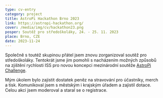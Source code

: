 ```yaml
---
type: cv-entry
category: project
title: AstroPi Hackathon Brno 2023
link: https://astropi-hackathon.org/
cover: /media/img/cv/hackathon23.png
posper: Soutěž pro středoškoláky, 24. - 25. 11. 2023
place: Brno, CZE
date: 2023-11-24
---
```

Společně s toutéž skupinou přátel jsem znovu zorganizoval soutěž pro středoškoláky. Tentokrát jsme jim pomohli s nacházením možných způsobů na zjištění rychlosti ISS pro novou koncepci mezinárodní soutěže [AstroPi Challenge](https://astro-pi.org/).

Mým úkolem bylo zajistit dostatek peněz na stravování pro účastníky, merch a tisk. Komunikoval jsem s městským i krajským úřadem a zajistil dotace. Celou akci jsem moderoval a staral se o registrace.